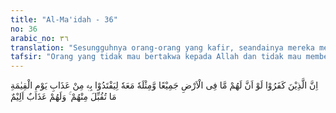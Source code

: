 ```yaml
---
title: "Al-Ma'idah - 36"
no: 36
arabic_no: ٣٦
translation: "Sesungguhnya orang-orang yang kafir, seandainya mereka memiliki segala apa yang ada di bumi dan ditambah dengan sebanyak itu (lagi) untuk menebus diri mereka dari azab pada hari Kiamat, niscaya semua (tebusan) itu tidak akan diterima dari mereka. Mereka (tetap) mendapat azab yang pedih."
tafsir: "Orang yang tidak mau bertakwa kepada Allah dan tidak mau membersihkan dirinya dari dosa-dosa yang diperbuatnya, serta tetap di dalam kekafiran mengingkari ketuhanan Allah lalu menyembah selain Allah dan sampai mati mereka tidak bertobat, maka di hari Kiamat mereka nanti akan menyesal. Sekiranya semua yang ada di bumi ini adalah miliknya bahkan ditambah lagi sebanyak itu pula, dan ingin melepaskan diri dari azab yang menimpanya, maka semuanya itu tidak akan diterima-Nya.\n\nDi dalam satu hadis Nabi Muhammad bersabda: \n\nDidatangkan seorang kafir di hari kiamat dan dikatakan kepadanya \"Sekiranya engkau memiliki emas sepenuh bumi ini, apakah engkau ingin menjadikannya tebusan (atas siksa yang akan kamu terima). Ia menjawab Ya saya ingin.\" (Riwayat al-Bukhari dari Anas r.a.).\n\nTetapi apa boleh buat, nasi telah menjadi bubur. Bagaimanapun juga keinginan mereka, tidak akan diterima dan tetap akan menjalani hukuman berupa siksaan yang amat pedih, karena di akhirat tidak mungkin dosa itu dapat ditebus dengan harta benda. Tetapi jika bertobat di masa hidupnya dan membersihkan diri dengan amal saleh, maka Allah akan menerima tobatnya."
---
```


اِنَّ الَّذِيْنَ كَفَرُوْا لَوْ اَنَّ لَهُمْ مَّا فِى الْاَرْضِ جَمِيْعًا وَّمِثْلَهٗ مَعَهٗ لِيَفْتَدُوْا بِهٖ مِنْ عَذَابِ يَوْمِ الْقِيٰمَةِ مَا تُقُبِّلَ مِنْهُمْ ۚ وَلَهُمْ عَذَابٌ اَلِيْمٌ
